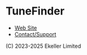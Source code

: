 # TuneFinder

- [Web Site](https://tunefinder.app)
- [Contact/Support](mailto:contact@tunefinder.app)

(C) 2023-2025 Ekeller Limited